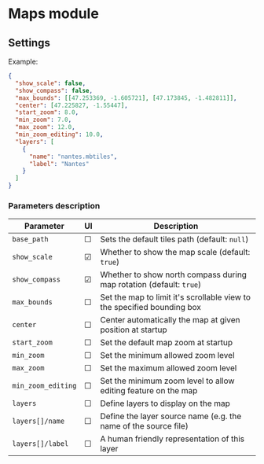# Maps module

## Settings

Example:

```json
{
  "show_scale": false,
  "show_compass": false,
  "max_bounds": [[47.253369, -1.605721], [47.173845, -1.482811]],
  "center": [47.225827, -1.55447],
  "start_zoom": 8.0,
  "min_zoom": 7.0,
  "max_zoom": 12.0,
  "min_zoom_editing": 10.0,
  "layers": [
    {
      "name": "nantes.mbtiles",
      "label": "Nantes"
    }
  ]
}
```

### Parameters description

| Parameter          | UI      | Description                                                             |
| ------------------ | ------- | ----------------------------------------------------------------------- |
| `base_path`        | &#9744; | Sets the default tiles path (default: `null`)                           |
| `show_scale`       | &#9745; | Whether to show the map scale (default: `true`)                         |
| `show_compass`     | &#9745; | Whether to show north compass during map rotation (default: `true`)     |
| `max_bounds`       | &#9744; | Set the map to limit it's scrollable view to the specified bounding box |
| `center`           | &#9744; | Center automatically the map at given position at startup               |
| `start_zoom`       | &#9744; | Set the default map zoom at startup                                     |
| `min_zoom`         | &#9744; | Set the minimum allowed zoom level                                      |
| `max_zoom`         | &#9744; | Set the maximum allowed zoom level                                      |
| `min_zoom_editing` | &#9744; | Set the minimum zoom level to allow editing feature on the map          |
| `layers`           | &#9744; | Define layers to display on the map                                     |
| `layers[]/name`    | &#9744; | Define the layer source name (e.g. the name of the source file)         |
| `layers[]/label`   | &#9744; | A human friendly representation of this layer                           |
